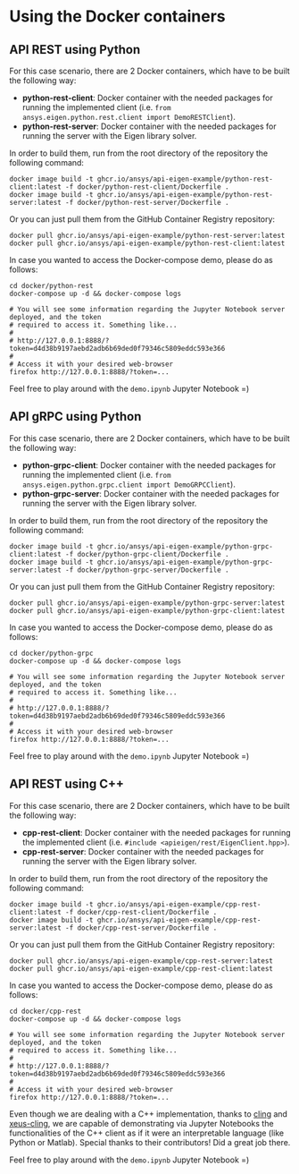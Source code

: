 # Using the Docker containers

## API REST using Python
For this case scenario, there are 2 Docker containers, which have to be built the following way:
* **python-rest-client**: Docker container with the needed packages for running the implemented client (i.e. ```from ansys.eigen.python.rest.client import DemoRESTClient```).
* **python-rest-server**: Docker container with the needed packages for running the server with the Eigen library solver.

In order to build them, run from the root directory of the repository the following command:
```
docker image build -t ghcr.io/ansys/api-eigen-example/python-rest-client:latest -f docker/python-rest-client/Dockerfile .
docker image build -t ghcr.io/ansys/api-eigen-example/python-rest-server:latest -f docker/python-rest-server/Dockerfile .
```

Or you can just pull them from the GitHub Container Registry repository:
```
docker pull ghcr.io/ansys/api-eigen-example/python-rest-server:latest
docker pull ghcr.io/ansys/api-eigen-example/python-rest-client:latest
```

In case you wanted to access the Docker-compose demo, please do as follows:
```
cd docker/python-rest
docker-compose up -d && docker-compose logs

# You will see some information regarding the Jupyter Notebook server deployed, and the token
# required to access it. Something like...
#
# http://127.0.0.1:8888/?token=d4d38b9197aebd2adb6b69ded0f79346c5809eddc593e366
#
# Access it with your desired web-browser
firefox http://127.0.0.1:8888/?token=...
```

Feel free to play around with the ```demo.ipynb``` Jupyter Notebook =)


## API gRPC using Python
For this case scenario, there are 2 Docker containers, which have to be built the following way:
* **python-grpc-client**: Docker container with the needed packages for running the implemented client (i.e. ```from ansys.eigen.python.grpc.client import DemoGRPCClient```).
* **python-grpc-server**: Docker container with the needed packages for running the server with the Eigen library solver.

In order to build them, run from the root directory of the repository the following command:
```
docker image build -t ghcr.io/ansys/api-eigen-example/python-grpc-client:latest -f docker/python-grpc-client/Dockerfile .
docker image build -t ghcr.io/ansys/api-eigen-example/python-grpc-server:latest -f docker/python-grpc-server/Dockerfile .
```

Or you can just pull them from the GitHub Container Registry repository:
```
docker pull ghcr.io/ansys/api-eigen-example/python-grpc-server:latest
docker pull ghcr.io/ansys/api-eigen-example/python-grpc-client:latest
```
In case you wanted to access the Docker-compose demo, please do as follows:
```
cd docker/python-grpc
docker-compose up -d && docker-compose logs

# You will see some information regarding the Jupyter Notebook server deployed, and the token
# required to access it. Something like...
#
# http://127.0.0.1:8888/?token=d4d38b9197aebd2adb6b69ded0f79346c5809eddc593e366
#
# Access it with your desired web-browser
firefox http://127.0.0.1:8888/?token=...
```

Feel free to play around with the ```demo.ipynb``` Jupyter Notebook =)

## API REST using C++
For this case scenario, there are 2 Docker containers, which have to be built the following way:
* **cpp-rest-client**: Docker container with the needed packages for running the implemented client (i.e. ```#include <apieigen/rest/EigenClient.hpp>```).
* **cpp-rest-server**: Docker container with the needed packages for running the server with the Eigen library solver.

In order to build them, run from the root directory of the repository the following command:
```
docker image build -t ghcr.io/ansys/api-eigen-example/cpp-rest-client:latest -f docker/cpp-rest-client/Dockerfile .
docker image build -t ghcr.io/ansys/api-eigen-example/cpp-rest-server:latest -f docker/cpp-rest-server/Dockerfile .
```

Or you can just pull them from the GitHub Container Registry repository:
```
docker pull ghcr.io/ansys/api-eigen-example/cpp-rest-server:latest
docker pull ghcr.io/ansys/api-eigen-example/cpp-rest-client:latest
```

In case you wanted to access the Docker-compose demo, please do as follows:
```
cd docker/cpp-rest
docker-compose up -d && docker-compose logs

# You will see some information regarding the Jupyter Notebook server deployed, and the token
# required to access it. Something like...
#
# http://127.0.0.1:8888/?token=d4d38b9197aebd2adb6b69ded0f79346c5809eddc593e366
#
# Access it with your desired web-browser
firefox http://127.0.0.1:8888/?token=...
```

Even though we are dealing with a C++ implementation, thanks to [cling](https://root.cern/cling/) and
[xeus-cling](https://github.com/jupyter-xeus/xeus-cling), we are capable of demonstrating
via Jupyter Notebooks the functionalities of the C++ client as if it were an interpretable language (like Python or Matlab). 
Special thanks to their contributors! Did a great job there.


Feel free to play around with the ```demo.ipynb``` Jupyter Notebook =)
